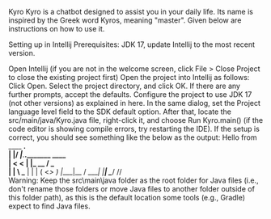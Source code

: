 Kyro
Kyro is a chatbot designed to assist you in your daily life. Its name is inspired by the Greek word Kyros, meaning "master". Given below are instructions on how to use it.

Setting up in Intellij
Prerequisites: JDK 17, update Intellij to the most recent version.

Open Intellij (if you are not in the welcome screen, click File > Close Project to close the existing project first)
Open the project into Intellij as follows:
Click Open.
Select the project directory, and click OK.
If there are any further prompts, accept the defaults.
Configure the project to use JDK 17 (not other versions) as explained in here.
In the same dialog, set the Project language level field to the SDK default option.
After that, locate the src/main/java/Kyro.java file, right-click it, and choose Run Kyro.main() (if the code editor is showing compile errors, try restarting the IDE). If the setup is correct, you should see something like the below as the output:
Hello from
____  __.                      
|    |/ _|___.__._______  ____  
|      < <   |  |\_  __ \/  _ \
|    |  \ \___  | |  | \(  <_> )
|____|__ \/ ____| |__|   \____/
\/\/                    
Warning: Keep the src\main\java folder as the root folder for Java files (i.e., don't rename those folders or move Java files to another folder outside of this folder path), as this is the default location some tools (e.g., Gradle) expect to find Java files.